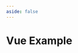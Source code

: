 ```yaml
---
aside: false
---
```


# Vue Example

<script setup>
import Demo from '../components/DemoComp.vue'
</script>

<Demo url="https://stackblitz.com/github/willnguyen1312/socialplayer/tree/main/examples/with-vue?embed=1&theme=dark" />
